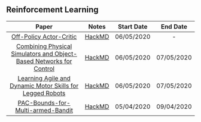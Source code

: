 ## Reinforcement Learning

| Paper | Notes | Start Date | End Date |
|:-----:|:-----:|:----------:|:--------:|
| [Off-Policy Actor-Critic](https://arxiv.org/abs/1205.4839) | [HackMD](https://hackmd.io/@FtbpSED3RQWclbmbmkChEA/BkcB-xwvI/edit) | 06/05/2020 |     -    |
| [Combining Physical Simulators and Object-Based Networks for Control](https://arxiv.org/pdf/1904.06580.pdf)| [HackMD](https://hackmd.io/@FtbpSED3RQWclbmbmkChEA/Sy6GPG9MB) | 06/05/2020 |  07/05/2020    |
| [Learning Agile and Dynamic Motor Skills for Legged Robots](https://arxiv.org/abs/1901.08652)| [HackMD](https://hackmd.io/@FtbpSED3RQWclbmbmkChEA/ByzYzEhVS) | 06/05/2020 |  07/05/2020  |
| [PAC-Bounds-for-Multi-armed-Bandit](https://link.springer.com/chapter/10.1007/3-540-45435-7_18) | [HackMD](https://hackmd.io/saK7DdqCRnyBfN3HykLhlA) | 05/04/2020 |     09/04/2020    |
